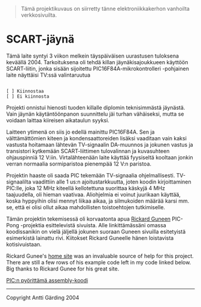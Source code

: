 > Tämä projektikuvaus on siirretty tänne elektroniikkakerhon vanhoilta verkkosivuilta.

# SCART-jäynä

Tämä laite syntyi 3 viikon melkein täyspäiväisen uurastusen tuloksena keväällä 2004. Tarkoituksena oli tehdä killan jäynäkisajoukkueen käyttöön SCART-liitin, jonka sisään sijoitettu PIC16F84A-mikrokontrolleri -pohjainen laite näyttäisi TV:ssä valintaruutua

```

[ ] Kiinnostaa
[ ] Ei kiinnosta

```


Projekti onnistui hienosti tuoden killalle diplomin teknisimmästä jäynästä. Vain jäynän käytäntöönpanon suunnittelu jäi turhan vähäiseksi, mutta se voidaan laittaa kiireisen aikataulun syyksi.

Laitteen ytimenä on siis jo edellä mainittu PIC16F84A. Sen ja välttämättömien kiteen ja kondensaattoreiden lisäksi vaaditaan vain kaksi vastusta hoitamaan lähtevän TV-signaalin DA-muunnos ja jokunen vastus ja transistori kytkemään SCART-liittimen tulovalinnan ja kuvasuhteen ohjauspinniä 12 V:iin. Virtalähteenään laite käyttää fyysiseltä kooltaan jonkin verran normaalia sormiparistoa pienempää 12 V:n paristoa.

Projektin haaste oli saada PIC tekemään TV-signaalia ohjelmallisesti. TV-signaalilta vaadittiin alle 1 us:n ajoitustarkkuutta, joten koodin kirjoittaminen PIC:lle, joka 12 MHz kiteellä kellotettuna suorittaa käskyjä 4 MHz taajuudella, oli hieman vaativaa. Aliohjelmia ei voinut juurikaan käyttää, koska hyppyihin olisi mennyt liikaa aikaa, ja silmukoiden määrää karsi mm. se, että ei olisi ollut aikaa mahdollisten toistoehtojen tutkimiselle.

Tämän projektin tekemisessä oli korvaatonta apua [Rickard Guneen](http://www.rickard.gunee.com/projects) PIC-Pong -projektia esittelevistä sivuista. Alle linkittämässäni omassa koodissanikin on vielä jäljellä jokunen suoraan Guneen sivuilla esitetyistä esimerkistä lainattu rivi. Kiitokset Rickard Guneelle hänen loistavista kotisivuistaan.

Rickard Gunee's [home site](http://www.rickard.gunee.com/projects) was an invaluable source of help for this project. There are still a few rows of his example code left in my code linked below. Big thanks to Rickard Gunee for his great site.

[PIC:n pyörittämä assembly-koodi](stuf/tv-jayna.asm)

---

Copyright Antti Gärding 2004
